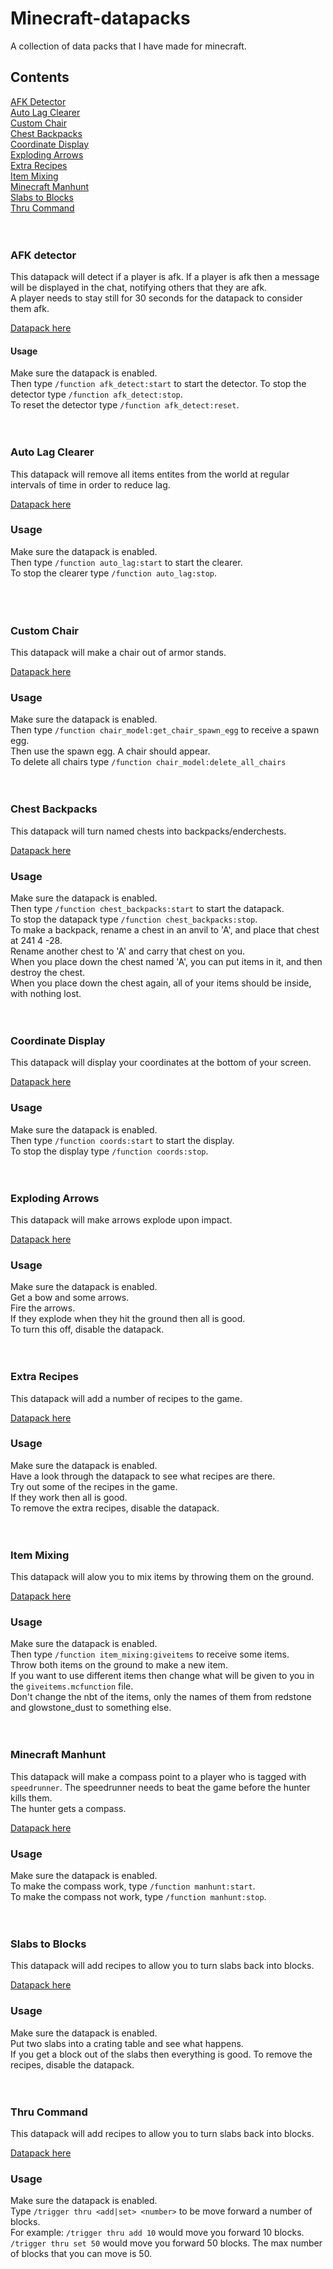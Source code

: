# Minecraft-datapacks
A collection of data packs that I have made for minecraft.

## Contents
[AFK Detector](AFK-Detector)  
[Auto Lag Clearer](Auto-Lag-Clearer)  
[Custom Chair](Custom-Chair)  
[Chest Backpacks](Chest-Backpacks)  
[Coordinate Display](Coordinate-Display)  
[Exploding Arrows](Exploding-Arrows)  
[Extra Recipes](Extra-Recipes)  
[Item Mixing](Item-Mixing)  
[Minecraft Manhunt](Minecraft-Manhunt)  
[Slabs to Blocks](Slabs-to-Blocks)  
[Thru Command](Thru-command)
<br><br><br>
### AFK detector
This datapack will detect if a player is afk. If a player is afk then a message will be displayed in the chat, notifying others that they are afk.  
A player needs to stay still for 30 seconds for the datapack to consider them afk.

[Datapack here](afk_detector.zip)

#### Usage
Make sure the datapack is enabled.  
Then type `/function afk_detect:start` to start the detector.
To stop the detector type `/function afk_detect:stop`.  
To reset the detector type `/function afk_detect:reset`.
<br><br><br>
### Auto Lag Clearer
This datapack will remove all items entites from the world at regular intervals of time in order to reduce lag.

[Datapack here](auto_lag_clearer.zip)

### Usage
Make sure the datapack is enabled.  
Then type `/function auto_lag:start` to start the clearer.  
To stop the clearer type `/function auto_lag:stop`.  
<br><br><br>
### Custom Chair
This datapack will make a chair out of armor stands.

[Datapack here](chair_model.zip)

### Usage
Make sure the datapack is enabled.  
Then type `/function chair_model:get_chair_spawn_egg` to receive a spawn egg.  
Then use the spawn egg. A chair should appear.  
To delete all chairs type `/function chair_model:delete_all_chairs`
<br><br><br>
### Chest Backpacks
This datapack will turn named chests into backpacks/enderchests.

[Datapack here](chest_backpacks.zip)

### Usage
Make sure the datapack is enabled.  
Then type `/function chest_backpacks:start` to start the datapack.  
To stop the datapack type `/function chest_backpacks:stop`.  
To make a backpack, rename a chest in an anvil to 'A', and place that chest at 241 4 -28.  
Rename another chest to 'A' and carry that chest on you.  
When you place down the chest named 'A', you can put items in it, and then destroy the chest.  
When you place down the chest again, all of your items should be inside, with nothing lost.
<br><br><br>
### Coordinate Display
This datapack will display your coordinates at the bottom of your screen.

[Datapack here](coords.zip)

### Usage
Make sure the datapack is enabled.  
Then type `/function coords:start` to start the display.  
To stop the display type `/function coords:stop`.
<br><br><br>
### Exploding Arrows
This datapack will make arrows explode upon impact.

[Datapack here](exploding_arrows.zip)

### Usage
Make sure the datapack is enabled.  
Get a bow and some arrows.  
Fire the arrows.  
If they explode when they hit the ground then all is good.  
To turn this off, disable the datapack.
<br><br><br>
### Extra Recipes
This datapack will add a number of recipes to the game.

[Datapack here](extra_recipes.zip)

### Usage
Make sure the datapack is enabled.  
Have a look through the datapack to see what recipes are there.  
Try out some of the recipes in the game.  
If they work then all is good.  
To remove the extra recipes, disable the datapack.
<br><br><br>
### Item Mixing
This datapack will alow you to mix items by throwing them on the ground.

[Datapack here](item_mixing.zip)

### Usage
Make sure the datapack is enabled.   
Then type `/function item_mixing:giveitems` to receive some items.  
Throw both items on the ground to make a new item.  
If you want to use different items then change what will be given to you in the `giveitems.mcfunction` file.  
Don't change the nbt of the items, only the names of them from redstone and glowstone_dust to something else.
<br><br><br>
### Minecraft Manhunt
This datapack will make a compass point to a player who is tagged with `speedrunner`.
The speedrunner needs to beat the game before the hunter kills them.  
The hunter gets a compass.

[Datapack here](manhunt.zip)

### Usage
Make sure the datapack is enabled.  
To make the compass work, type `/function manhunt:start`.  
To make the compass not work, type `/function manhunt:stop`.
<br><br><br>
### Slabs to Blocks
This datapack will add recipes to allow you to turn slabs back into blocks.

[Datapack here](slabs_to_blocks.zip)

### Usage
Make sure the datapack is enabled.  
Put two slabs into a crating table and see what happens.  
If you get a block out of the slabs then everything is good.
To remove the recipes, disable the datapack.
<br><br><br>
### Thru Command
This datapack will add recipes to allow you to turn slabs back into blocks.

[Datapack here](thru.zip)

### Usage
Make sure the datapack is enabled.  
Type `/trigger thru <add|set> <number>` to be move forward a number of blocks.  
For example:
`/trigger thru add 10` would move you forward 10 blocks.  
`/trigger thru set 50` would move you forward 50 blocks.
The max number of blocks that you can move is 50.
